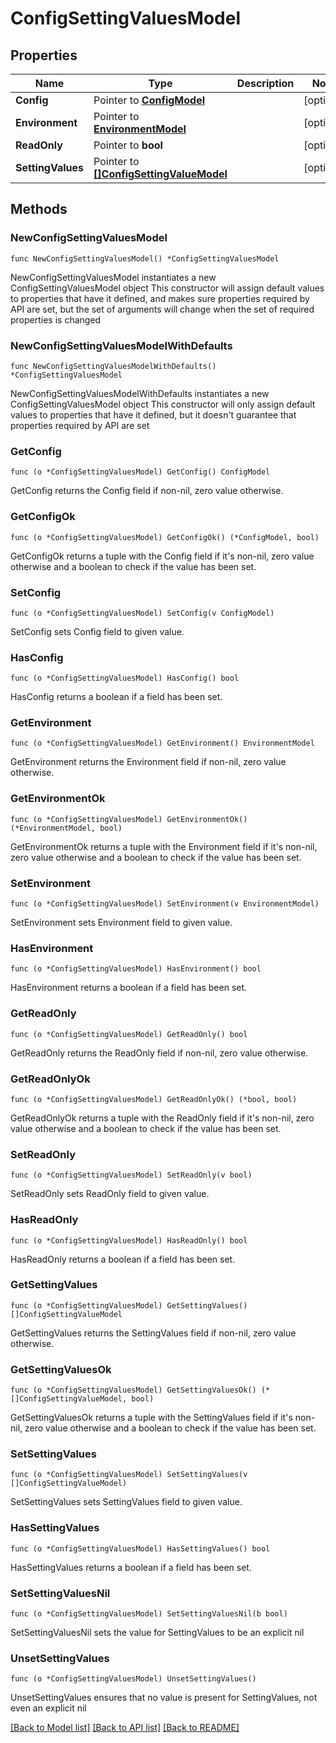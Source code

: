 # ConfigSettingValuesModel

## Properties

Name | Type | Description | Notes
------------ | ------------- | ------------- | -------------
**Config** | Pointer to [**ConfigModel**](ConfigModel.md) |  | [optional] 
**Environment** | Pointer to [**EnvironmentModel**](EnvironmentModel.md) |  | [optional] 
**ReadOnly** | Pointer to **bool** |  | [optional] 
**SettingValues** | Pointer to [**[]ConfigSettingValueModel**](ConfigSettingValueModel.md) |  | [optional] 

## Methods

### NewConfigSettingValuesModel

`func NewConfigSettingValuesModel() *ConfigSettingValuesModel`

NewConfigSettingValuesModel instantiates a new ConfigSettingValuesModel object
This constructor will assign default values to properties that have it defined,
and makes sure properties required by API are set, but the set of arguments
will change when the set of required properties is changed

### NewConfigSettingValuesModelWithDefaults

`func NewConfigSettingValuesModelWithDefaults() *ConfigSettingValuesModel`

NewConfigSettingValuesModelWithDefaults instantiates a new ConfigSettingValuesModel object
This constructor will only assign default values to properties that have it defined,
but it doesn't guarantee that properties required by API are set

### GetConfig

`func (o *ConfigSettingValuesModel) GetConfig() ConfigModel`

GetConfig returns the Config field if non-nil, zero value otherwise.

### GetConfigOk

`func (o *ConfigSettingValuesModel) GetConfigOk() (*ConfigModel, bool)`

GetConfigOk returns a tuple with the Config field if it's non-nil, zero value otherwise
and a boolean to check if the value has been set.

### SetConfig

`func (o *ConfigSettingValuesModel) SetConfig(v ConfigModel)`

SetConfig sets Config field to given value.

### HasConfig

`func (o *ConfigSettingValuesModel) HasConfig() bool`

HasConfig returns a boolean if a field has been set.

### GetEnvironment

`func (o *ConfigSettingValuesModel) GetEnvironment() EnvironmentModel`

GetEnvironment returns the Environment field if non-nil, zero value otherwise.

### GetEnvironmentOk

`func (o *ConfigSettingValuesModel) GetEnvironmentOk() (*EnvironmentModel, bool)`

GetEnvironmentOk returns a tuple with the Environment field if it's non-nil, zero value otherwise
and a boolean to check if the value has been set.

### SetEnvironment

`func (o *ConfigSettingValuesModel) SetEnvironment(v EnvironmentModel)`

SetEnvironment sets Environment field to given value.

### HasEnvironment

`func (o *ConfigSettingValuesModel) HasEnvironment() bool`

HasEnvironment returns a boolean if a field has been set.

### GetReadOnly

`func (o *ConfigSettingValuesModel) GetReadOnly() bool`

GetReadOnly returns the ReadOnly field if non-nil, zero value otherwise.

### GetReadOnlyOk

`func (o *ConfigSettingValuesModel) GetReadOnlyOk() (*bool, bool)`

GetReadOnlyOk returns a tuple with the ReadOnly field if it's non-nil, zero value otherwise
and a boolean to check if the value has been set.

### SetReadOnly

`func (o *ConfigSettingValuesModel) SetReadOnly(v bool)`

SetReadOnly sets ReadOnly field to given value.

### HasReadOnly

`func (o *ConfigSettingValuesModel) HasReadOnly() bool`

HasReadOnly returns a boolean if a field has been set.

### GetSettingValues

`func (o *ConfigSettingValuesModel) GetSettingValues() []ConfigSettingValueModel`

GetSettingValues returns the SettingValues field if non-nil, zero value otherwise.

### GetSettingValuesOk

`func (o *ConfigSettingValuesModel) GetSettingValuesOk() (*[]ConfigSettingValueModel, bool)`

GetSettingValuesOk returns a tuple with the SettingValues field if it's non-nil, zero value otherwise
and a boolean to check if the value has been set.

### SetSettingValues

`func (o *ConfigSettingValuesModel) SetSettingValues(v []ConfigSettingValueModel)`

SetSettingValues sets SettingValues field to given value.

### HasSettingValues

`func (o *ConfigSettingValuesModel) HasSettingValues() bool`

HasSettingValues returns a boolean if a field has been set.

### SetSettingValuesNil

`func (o *ConfigSettingValuesModel) SetSettingValuesNil(b bool)`

 SetSettingValuesNil sets the value for SettingValues to be an explicit nil

### UnsetSettingValues
`func (o *ConfigSettingValuesModel) UnsetSettingValues()`

UnsetSettingValues ensures that no value is present for SettingValues, not even an explicit nil

[[Back to Model list]](../README.md#documentation-for-models) [[Back to API list]](../README.md#documentation-for-api-endpoints) [[Back to README]](../README.md)


